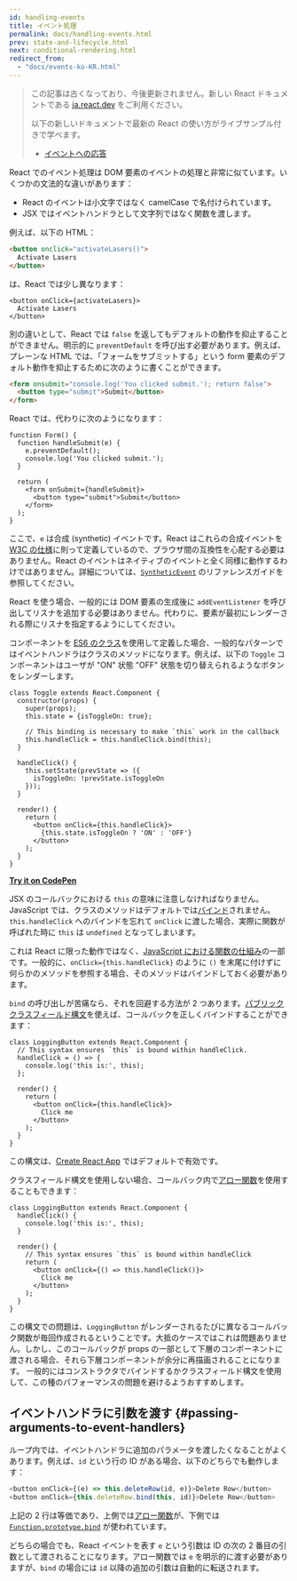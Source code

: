 ```yaml
---
id: handling-events
title: イベント処理
permalink: docs/handling-events.html
prev: state-and-lifecycle.html
next: conditional-rendering.html
redirect_from:
  - "docs/events-ko-KR.html"
---
```


<div class="scary">

> この記事は古くなっており、今後更新されません。新しい React ドキュメントである [ja.react.dev](https://ja.react.dev) をご利用ください。
> 
> 以下の新しいドキュメントで最新の React の使い方がライブサンプル付きで学べます。
>
> - [イベントへの応答](https://ja.react.dev/learn/responding-to-events)

</div>

React でのイベント処理は DOM 要素のイベントの処理と非常に似ています。いくつかの文法的な違いがあります：

* React のイベントは小文字ではなく camelCase で名付けられています。
* JSX ではイベントハンドラとして文字列ではなく関数を渡します。

例えば、以下の HTML：

```html
<button onclick="activateLasers()">
  Activate Lasers
</button>
```

は、React では少し異なります：

```js{1}
<button onClick={activateLasers}>
  Activate Lasers
</button>
```

別の違いとして、React では `false` を返してもデフォルトの動作を抑止することができません。明示的に `preventDefault` を呼び出す必要があります。例えば、プレーンな HTML では、「フォームをサブミットする」という form 要素のデフォルト動作を抑止するために次のように書くことができます。

```html
<form onsubmit="console.log('You clicked submit.'); return false">
  <button type="submit">Submit</button>
</form>
```

React では、代わりに次のようになります：

```js{3}
function Form() {
  function handleSubmit(e) {
    e.preventDefault();
    console.log('You clicked submit.');
  }

  return (
    <form onSubmit={handleSubmit}>
      <button type="submit">Submit</button>
    </form>
  );
}
```

ここで、`e` は合成 (synthetic) イベントです。React はこれらの合成イベントを [W3C の仕様](https://www.w3.org/TR/DOM-Level-3-Events/)に則って定義しているので、ブラウザ間の互換性を心配する必要はありません。React のイベントはネイティブのイベントと全く同様に動作するわけではありません。詳細については、[`SyntheticEvent`](/docs/events.html) のリファレンスガイドを参照してください。

React を使う場合、一般的には DOM 要素の生成後に `addEventListener` を呼び出してリスナを追加する必要はありません。代わりに、要素が最初にレンダーされる際にリスナを指定するようにしてください。

コンポーネントを [ES6 のクラス](https://developer.mozilla.org/en/docs/Web/JavaScript/Reference/Classes)を使用して定義した場合、一般的なパターンではイベントハンドラはクラスのメソッドになります。例えば、以下の `Toggle` コンポーネントはユーザが "ON" 状態 "OFF" 状態を切り替えられるようなボタンをレンダーします。

```js{6,7,10-14,18}
class Toggle extends React.Component {
  constructor(props) {
    super(props);
    this.state = {isToggleOn: true};

    // This binding is necessary to make `this` work in the callback
    this.handleClick = this.handleClick.bind(this);
  }

  handleClick() {
    this.setState(prevState => ({
      isToggleOn: !prevState.isToggleOn
    }));
  }

  render() {
    return (
      <button onClick={this.handleClick}>
        {this.state.isToggleOn ? 'ON' : 'OFF'}
      </button>
    );
  }
}
```

[**Try it on CodePen**](https://codepen.io/gaearon/pen/xEmzGg?editors=0010)

JSX のコールバックにおける `this` の意味に注意しなければなりません。JavaScript では、クラスのメソッドはデフォルトでは[バインド](https://developer.mozilla.org/en/docs/Web/JavaScript/Reference/Global_objects/Function/bind)されません。`this.handleClick` へのバインドを忘れて `onClick` に渡した場合、実際に関数が呼ばれた時に `this` は `undefined` となってしまいます。

これは React に限った動作ではなく、[JavaScript における関数の仕組み](https://www.smashingmagazine.com/2014/01/understanding-javascript-function-prototype-bind/)の一部です。一般的に、`onClick={this.handleClick}` のように `()` を末尾に付けずに何らかのメソッドを参照する場合、そのメソッドはバインドしておく必要があります。

`bind` の呼び出しが苦痛なら、それを回避する方法が 2 つあります。[パブリッククラスフィールド構文](https://babeljs.io/docs/plugins/transform-class-properties/)を使えば、コールバックを正しくバインドすることができます：

```js{2-6}
class LoggingButton extends React.Component {
  // This syntax ensures `this` is bound within handleClick.
  handleClick = () => {
    console.log('this is:', this);
  };

  render() {
    return (
      <button onClick={this.handleClick}>
        Click me
      </button>
    );
  }
}
```

この構文は、[Create React App](https://github.com/facebookincubator/create-react-app) ではデフォルトで有効です。

クラスフィールド構文を使用しない場合、コールバック内で[アロー関数](https://developer.mozilla.org/en/docs/Web/JavaScript/Reference/Functions/Arrow_functions)を使用することもできます：

```js{7-9}
class LoggingButton extends React.Component {
  handleClick() {
    console.log('this is:', this);
  }

  render() {
    // This syntax ensures `this` is bound within handleClick
    return (
      <button onClick={() => this.handleClick()}>
        Click me
      </button>
    );
  }
}
```

この構文での問題は、`LoggingButton` がレンダーされるたびに異なるコールバック関数が毎回作成されるということです。大抵のケースではこれは問題ありません。しかし、このコールバックが props の一部として下層のコンポーネントに渡される場合、それら下層コンポーネントが余分に再描画されることになります。
一般的にはコンストラクタでバインドするかクラスフィールド構文を使用して、この種のパフォーマンスの問題を避けるようおすすめします。

## イベントハンドラに引数を渡す {#passing-arguments-to-event-handlers}

ループ内では、イベントハンドラに追加のパラメータを渡したくなることがよくあります。例えば、`id` という行の ID がある場合、以下のどちらでも動作します：

```js
<button onClick={(e) => this.deleteRow(id, e)}>Delete Row</button>
<button onClick={this.deleteRow.bind(this, id)}>Delete Row</button>
```

上記の 2 行は等価であり、上側では[アロー関数](https://developer.mozilla.org/en-US/docs/Web/JavaScript/Reference/Functions/Arrow_functions)が、下側では [`Function.prototype.bind`](https://developer.mozilla.org/en-US/docs/Web/JavaScript/Reference/Global_objects/Function/bind) が使われています。

どちらの場合でも、React イベントを表す `e` という引数は ID の次の 2 番目の引数として渡されることになります。アロー関数では `e` を明示的に渡す必要がありますが、`bind` の場合には `id` 以降の追加の引数は自動的に転送されます。
